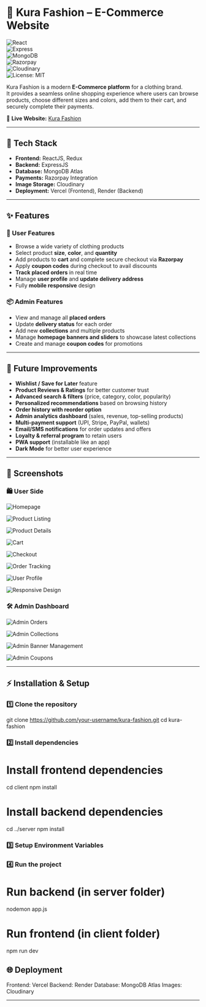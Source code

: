 # 👗 Kura Fashion – E-Commerce Website  

![React](https://img.shields.io/badge/Frontend-ReactJS-blue?logo=react)  
![Express](https://img.shields.io/badge/Backend-ExpressJS-lightgrey?logo=express)  
![MongoDB](https://img.shields.io/badge/Database-MongoDB-green?logo=mongodb)  
![Razorpay](https://img.shields.io/badge/Payments-Razorpay-blue)  
![Cloudinary](https://img.shields.io/badge/Storage-Cloudinary-orange?logo=cloudinary)  
![License: MIT](https://img.shields.io/badge/License-MIT-yellow)  

Kura Fashion is a modern **E-Commerce platform** for a clothing brand.  
It provides a seamless online shopping experience where users can browse products, choose different sizes and colors, add them to their cart, and securely complete their payments.  

🔗 **Live Website:** [Kura Fashion](https://kura-fashion.vercel.app/)  

---

## 🚀 Tech Stack
- **Frontend:** ReactJS, Redux  
- **Backend:** ExpressJS  
- **Database:** MongoDB Atlas  
- **Payments:** Razorpay Integration  
- **Image Storage:** Cloudinary  
- **Deployment:** Vercel (Frontend), Render (Backend)  

---

## ✨ Features

### 🛒 User Features
- Browse a wide variety of clothing products  
- Select product **size**, **color**, and **quantity**  
- Add products to **cart** and complete secure checkout via **Razorpay**  
- Apply **coupon codes** during checkout to avail discounts  
- **Track placed orders** in real time  
- Manage **user profile** and **update delivery address**  
- Fully **mobile responsive** design  

### 📦 Admin Features
- View and manage all **placed orders**  
- Update **delivery status** for each order  
- Add new **collections** and multiple products  
- Manage **homepage banners and sliders** to showcase latest collections  
- Create and manage **coupon codes** for promotions  

---

## 🔮 Future Improvements
- **Wishlist / Save for Later** feature  
- **Product Reviews & Ratings** for better customer trust  
- **Advanced search & filters** (price, category, color, popularity)  
- **Personalized recommendations** based on browsing history  
- **Order history with reorder option**  
- **Admin analytics dashboard** (sales, revenue, top-selling products)  
- **Multi-payment support** (UPI, Stripe, PayPal, wallets)  
- **Email/SMS notifications** for order updates and offers  
- **Loyalty & referral program** to retain users  
- **PWA support** (installable like an app)  
- **Dark Mode** for better user experience  

---

## 📸 Screenshots  

### 🛍️ User Side

![Homepage](https://github.com/user-attachments/assets/c2ef5d56-47b2-497f-8e8e-b3e2150f3020)  

![Product Listing](https://github.com/user-attachments/assets/b76716e5-66fd-435d-b5b8-4c8c53a1128b)  

![Product Details](https://github.com/user-attachments/assets/9644d263-4a53-4c0a-9a77-108282924aab)  

![Cart](https://github.com/user-attachments/assets/5a6ae2ac-6bba-4665-9c09-90b70bed10a8)  

![Checkout](https://github.com/user-attachments/assets/85338aff-5235-454c-9184-83b0bce41f6b)  

![Order Tracking](https://github.com/user-attachments/assets/244875ec-f4eb-474a-8f73-847165467f5e)  

![User Profile](https://github.com/user-attachments/assets/46de3e75-b468-432a-856a-a6b62deefff0)  

![Responsive Design](https://github.com/user-attachments/assets/772c0f86-8633-4806-b17f-cae75cf75aae)  

### 🛠️ Admin Dashboard

![Admin Orders](https://github.com/user-attachments/assets/73188b33-a264-4cb1-b33f-81fa57acc57b)  

![Admin Collections](https://github.com/user-attachments/assets/70c20155-94b7-49f1-84a7-80a0c923bfdc)  

![Admin Banner Management](https://github.com/user-attachments/assets/e8065838-b0e8-4a77-a0f5-49a9353b09d2)  

![Admin Coupons](https://github.com/user-attachments/assets/4a4a3802-b904-48a1-b0de-826c149405e9)  


---

## ⚡ Installation & Setup

### 1️⃣ Clone the repository

git clone https://github.com/your-username/kura-fashion.git
cd kura-fashion

### 2️⃣ Install dependencies
# Install frontend dependencies
cd client
npm install

# Install backend dependencies
cd ../server
npm install

### 3️⃣ Setup Environment Variables

### 4️⃣ Run the project

# Run backend (in server folder)
nodemon app.js

# Run frontend (in client folder)
npm run dev

## 🌐 Deployment

Frontend: Vercel
Backend: Render
Database: MongoDB Atlas
Images: Cloudinary

---

